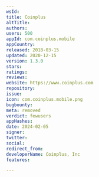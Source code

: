 ```yaml
---
wsId: 
title: Coinplus
altTitle: 
authors: 
users: 500
appId: com.coinplus.mobile
appCountry: 
released: 2018-03-15
updated: 2020-12-15
version: 1.3.0
stars: 
ratings: 
reviews: 
website: https://www.coinplus.com
repository: 
issue: 
icon: com.coinplus.mobile.png
bugbounty: 
meta: removed
verdict: fewusers
appHashes: 
date: 2024-02-05
signer: 
twitter: 
social: 
redirect_from: 
developerName: Coinplus, Inc
features: 

---
```


